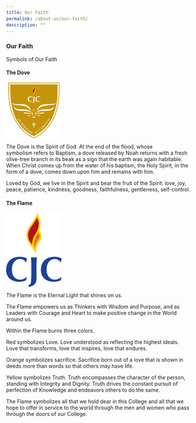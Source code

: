 ```yaml
---
title: Our Faith
permalink: /about-us/our-faith/
description: ""
---
```

### **Our Faith**
Symbols of Our Faith

#### **The Dove**
<img src="/images/crest.jpg" style="width:30%" align=left>

<br clear="left">

The Dove is the Spirit of God. At the end of the flood, whose symbolism refers to Baptism, a dove released by Noah returns with a fresh olive-tree branch in its beak as a sign that the earth was again habitable. When Christ comes up from the water of his baptism, the Holy Spirit, in the form of a dove, comes down upon him and remains with him.

Loved by God, we live in the Spirit and bear the fruit of the Spirit: love, joy, peace, patience, kindness, goodness, faithfulness, gentleness, self-control.

#### **The Flame** 
<img src="/images/flame.jpg" style="width:30%" align=left>

<br clear="left">

The Flame is the Eternal Light that shines on us. 

The Flame empowers us as Thinkers with Wisdom and Purpose, 
and as Leaders with Courage and Heart to make positive change in the World around us.

Within the Flame burns three colors.

Red symbolizes Love. Love understood as reflecting the highest ideals. Love that transforms, love that inspires, love that endures.

Orange symbolizes sacrifice. Sacrifice born out of a love that is shown in deeds more than words so that others may have life.

Yellow symbolizes Truth. Truth encompasses the character of the person, standing with Integrity and Dignity. Truth drives the constant pursuit of perfection of Knowledge and endeavors others to do the same.

The Flame symbolizes all that we hold dear in this College and all that we hope to offer in service to the world through the men and women who pass through the doors of our College. 
